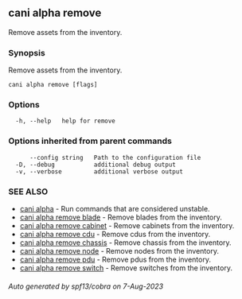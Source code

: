 ## cani alpha remove

Remove assets from the inventory.

### Synopsis

Remove assets from the inventory.

```
cani alpha remove [flags]
```

### Options

```
  -h, --help   help for remove
```

### Options inherited from parent commands

```
      --config string   Path to the configuration file
  -D, --debug           additional debug output
  -v, --verbose         additional verbose output
```

### SEE ALSO

* [cani alpha](cani_alpha.md)	 - Run commands that are considered unstable.
* [cani alpha remove blade](cani_alpha_remove_blade.md)	 - Remove blades from the inventory.
* [cani alpha remove cabinet](cani_alpha_remove_cabinet.md)	 - Remove cabinets from the inventory.
* [cani alpha remove cdu](cani_alpha_remove_cdu.md)	 - Remove cdus from the inventory.
* [cani alpha remove chassis](cani_alpha_remove_chassis.md)	 - Remove chassis from the inventory.
* [cani alpha remove node](cani_alpha_remove_node.md)	 - Remove nodes from the inventory.
* [cani alpha remove pdu](cani_alpha_remove_pdu.md)	 - Remove pdus from the inventory.
* [cani alpha remove switch](cani_alpha_remove_switch.md)	 - Remove switches from the inventory.

###### Auto generated by spf13/cobra on 7-Aug-2023
